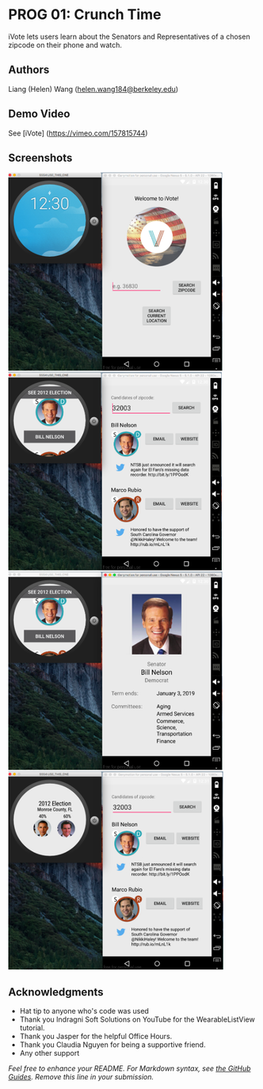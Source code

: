 # PROG 01: Crunch Time

iVote lets users learn about the Senators and Representatives of a chosen zipcode on their phone and watch.

## Authors

Liang (Helen) Wang ([helen.wang184@berkeley.edu](mailto:your_email@berkeley.edu))

## Demo Video

See [iVote] (https://vimeo.com/157815744)

## Screenshots

<img src="screenshots/1.png" height="400" alt="Screenshot"/>
<img src="screenshots/2.png" height="400" alt="Screenshot"/>
<img src="screenshots/3.png" height="400" alt="Screenshot"/>
<img src="screenshots/4.png" height="400" alt="Screenshot"/>

## Acknowledgments

* Hat tip to anyone who's code was used
* Thank you Indragni Soft Solutions on YouTube for the WearableListView tutorial. 
* Thank you Jasper for the helpful Office Hours. 
* Thank you Claudia Nguyen for being a supportive friend. 
* Any other support

*Feel free to enhance your README. For Markdown syntax, see [the GitHub Guides](https://guides.github.com/features/mastering-markdown/). Remove this line in your submission.*
